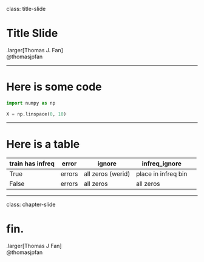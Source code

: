 class: title-slide

# Title Slide

.larger[Thomas J. Fan]<br>
<span class="icon-social"></span>
@thomasjpfan

---

# Here is some code

```python
import numpy as np

X = np.linspace(0, 10)
```

---

# Here is a table

| train has infreq | error  | ignore            | infreq_ignore       |   |
|------------------|--------|-------------------|---------------------|---|
| True             | errors | all zeros (werid) | place in infreq bin |   |
| False            | errors | all zeros         | all zeros           |   |

---

class: chapter-slide

# fin.

.larger[Thomas J Fan]<br>
<span class="icon-social-white"></span>
@thomasjpfan

